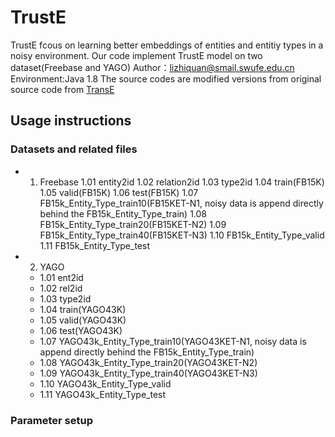 # TrustE
TrustE fcous on learning better embeddings of entities and entitiy types in a noisy environment. Our code implement TrustE model on two dataset(Freebase and YAGO)
Author：lizhiquan@smail.swufe.edu.cn
Environment:Java 1.8
The source codes are modified versions from original source code from [TransE](https://github.com/MaximTian/TransX)
## Usage instructions
### Datasets and related files
* 1. Freebase
     1.01 entity2id
     1.02 relation2id
     1.03 type2id
     1.04 train(FB15K)
     1.05 valid(FB15K)
     1.06 test(FB15K)
     1.07 FB15k_Entity_Type_train10(FB15KET-N1, noisy data is append directly behind the FB15k_Entity_Type_train)
     1.08 FB15k_Entity_Type_train20(FB15KET-N2)
     1.09 FB15k_Entity_Type_train40(FB15KET-N3)
     1.10 FB15k_Entity_Type_valid
     1.11 FB15k_Entity_Type_test
* 2. YAGO
  * 1.01 ent2id
  * 1.02 rel2id
  * 1.03 type2id
  * 1.04 train(YAGO43K)
  * 1.05 valid(YAGO43K)
  * 1.06 test(YAGO43K)
  * 1.07 YAGO43k_Entity_Type_train10(YAGO43KET-N1, noisy data is append directly behind the FB15k_Entity_Type_train)
  * 1.08 YAGO43k_Entity_Type_train20(YAGO43KET-N2)
  * 1.09 YAGO43k_Entity_Type_train40(YAGO43KET-N3)
  * 1.10 YAGO43k_Entity_Type_valid
  * 1.11 YAGO43k_Entity_Type_test
### Parameter setup
